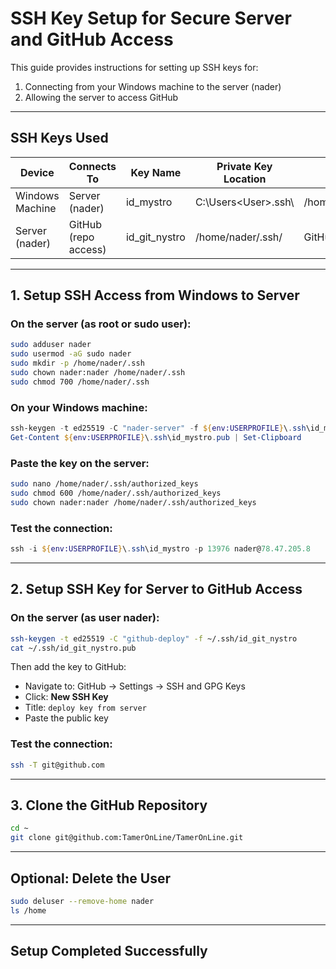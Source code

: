 
# SSH Key Setup for Secure Server and GitHub Access

This guide provides instructions for setting up SSH keys for:

1. Connecting from your Windows machine to the server (nader)
2. Allowing the server to access GitHub

---

## SSH Keys Used

| Device           | Connects To           | Key Name           | Private Key Location             | Public Key Destination            |
|------------------|------------------------|---------------------|----------------------------------|----------------------------------|
| Windows Machine  | Server (nader)        | id_mystro         | C:\Users\<User>\.ssh\           | /home/nader/.ssh/authorized_keys  |
| Server (nader)  | GitHub (repo access)   | id_git_nystro        | /home/nader/.ssh/               | GitHub → Settings → SSH Keys     |

---

## 1. Setup SSH Access from Windows to Server

### On the server (as root or sudo user):

```bash
sudo adduser nader
sudo usermod -aG sudo nader
sudo mkdir -p /home/nader/.ssh
sudo chown nader:nader /home/nader/.ssh
sudo chmod 700 /home/nader/.ssh
```

### On your Windows machine:

```powershell
ssh-keygen -t ed25519 -C "nader-server" -f ${env:USERPROFILE}\.ssh\id_mystro
Get-Content ${env:USERPROFILE}\.ssh\id_mystro.pub | Set-Clipboard
```

### Paste the key on the server:

```bash
sudo nano /home/nader/.ssh/authorized_keys
sudo chmod 600 /home/nader/.ssh/authorized_keys
sudo chown nader:nader /home/nader/.ssh/authorized_keys
```

### Test the connection:

```powershell
ssh -i ${env:USERPROFILE}\.ssh\id_mystro -p 13976 nader@78.47.205.8
```

---

## 2. Setup SSH Key for Server to GitHub Access

### On the server (as user nader):

```bash
ssh-keygen -t ed25519 -C "github-deploy" -f ~/.ssh/id_git_nystro
cat ~/.ssh/id_git_nystro.pub
```

Then add the key to GitHub:

- Navigate to: GitHub → Settings → SSH and GPG Keys
- Click: **New SSH Key**
- Title: `deploy key from server`
- Paste the public key

### Test the connection:

```bash
ssh -T git@github.com
```

---

## 3. Clone the GitHub Repository

```bash
cd ~
git clone git@github.com:TamerOnLine/TamerOnLine.git
```

---

## Optional: Delete the User

```bash
sudo deluser --remove-home nader
ls /home
```

---

## Setup Completed Successfully
